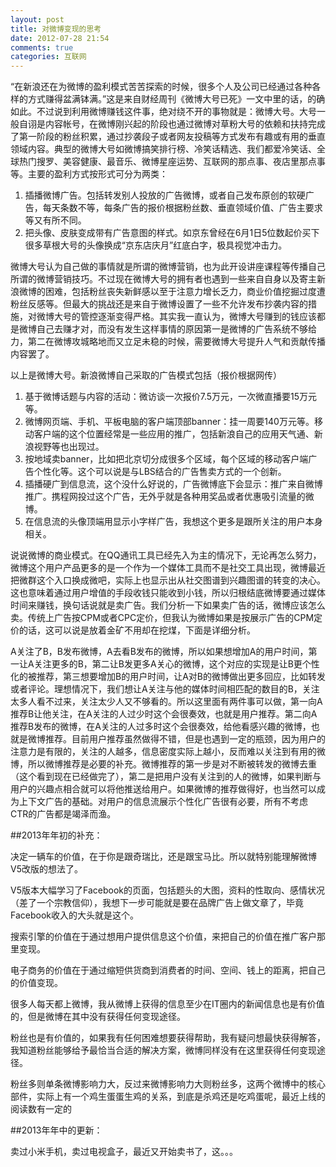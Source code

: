 ```yaml
---
layout: post
title: 对微博变现的思考
date: 2012-07-28 21:54
comments: true
categories: 互联网
---
```

“在新浪还在为微博的盈利模式苦苦探索的时候，很多个人及公司已经通过各种各样的方式赚得盆满钵满。”这是来自财经周刊《微博大号已死》一文中里的话，的确如此。不过说到利用微博赚钱这件事，绝对绕不开的事物就是：微博大号。大号一般自诩是内容帐号，在微博刚兴起的阶段也通过微博对草粉大号的依赖和扶持完成了第一阶段的粉丝积累，通过抄袭段子或者网友投稿等方式发布有趣或有用的垂直领域内容。典型的微博大号如微博搞笑排行榜、冷笑话精选、我们都爱冷笑话、全球热门搜罗、美容健康、最音乐、微博星座运势、互联网的那点事、夜店里那点事等。主要的盈利方式按形式可分为两类：

1. 插播微博广告。包括转发别人投放的广告微博，或者自己发布原创的软硬广告，每天条数不等，每条广告的报价根据粉丝数、垂直领域价值、广告主要求等又有所不同。
2. 把头像、皮肤变成带有广告意图的样式。如京东曾经在6月1日5位数起价买下很多草根大号的头像换成“京东店庆月”红底白字，极具视觉冲击力。

微博大号认为自己做的事情就是所谓的微博营销，也为此开设讲座课程等传播自己所谓的微博营销技巧。不过现在微博大号的拥有者也遇到一些来自自身以及寄主新浪微博的困难，包括粉丝丧失新鲜感以至于注意力增长乏力，商业价值挖掘过度遭粉丝反感等。但最大的挑战还是来自于微博设置了一些不允许发布抄袭内容的措施，对微博大号的管控逐渐变得严格。其实我一直认为，微博大号赚到的钱应该都是微博自己去赚才对，而没有发生这样事情的原因第一是微博的广告系统不够给力，第二在微博攻城略地而又立足未稳的时候，需要微博大号提升人气和贡献传播内容罢了。

以上是微博大号。新浪微博自己采取的广告模式包括（报价根据网传）

1. 基于微博话题与内容的活动：微访谈一次报价7.5万元，一次微直播要15万元等。
2. 微博网页端、手机、平板电脑的客户端顶部banner：挂一周要140万元等。移动客户端的这个位置经常是一些应用的推广，包括新浪自己的应用天气通、新浪视野等也出现过。
3. 按地域卖banner，比如把北京切分成很多个区域，每个区域的移动客户端广告个性化等。这个可以说是与LBS结合的广告售卖方式的一个创新。
4. 插播硬广到信息流，这个没什么好说的，广告微博底下会显示：推广来自微博推广。携程网投过这个广告，无外乎就是各种用奖品或者优惠吸引流量的微博。
5. 在信息流的头像顶端用显示小字样广告，我想这个更多是跟所关注的用户本身相关。

说说微博的商业模式。在QQ通讯工具已经先入为主的情况下，无论再怎么努力，微博这个用户产品更多的是一个作为一个媒体工具而不是社交工具出现，微博最近把微群这个入口换成微吧，实际上也显示出从社交图谱到兴趣图谱的转变的决心。这也意味着通过用户增值的手段收钱只能收到小钱，所以归根结底微博要通过媒体时间来赚钱，换句话说就是卖广告。我们分析一下如果卖广告的话，微博应该怎么卖。传统上广告按CPM或者CPC定价，但我认为微博如果是按展示广告的CPM定价的话，这可以说是放着金矿不用却在挖煤，下面是详细分析。

A关注了B，B发布微博，A去看B发布的微博，所以如果想增加A的用户时间，第一让A关注更多的B，第二让B发更多A关心的微博，这个对应的实现是让B更个性化的被推荐，第三想要增加B的用户时间，让A对B的微博做出更多回应，比如转发或者评论。理想情况下，我们想让A关注与他的媒体时间相匹配的数目的B，关注太多人看不过来，关注太少人又不够看的。所以这里面有两件事可以做，第一向A推荐B让他关注，在A关注的人过少时这个会很奏效，也就是用户推荐。第二向A推荐B发布的微博，在A关注的人过多时这个会很奏效，给他看感兴趣的微博，也就是微博推荐。目前用户推荐虽然做得不错，但是也遇到一定的瓶颈，因为用户的注意力是有限的，关注的人越多，信息密度实际上越小，反而难以关注到有用的微博，所以微博推荐是必要的补充。微博推荐的第一步是对不断被转发的微博去重（这个看到现在已经做完了），第二是把用户没有关注到的人的微博，如果判断与用户的兴趣点相合就可以将他推送给用户。如果微博的推荐做得好，也当然可以成为上下文广告的基础。对用户的信息流展示个性化广告很有必要，所有不考虑CTR的广告都是竭泽而渔。

##2013年年初的补充：

决定一辆车的价值，在于你是跟奇瑞比，还是跟宝马比。所以就特别能理解微博V5改版的想法了。

V5版本大幅学习了Facebook的页面，包括题头的大图，资料的性取向、感情状况（差了一个宗教信仰），我想下一步可能就是要在品牌广告上做文章了，毕竟Facebook收入的大头就是这个。

搜索引擎的价值在于通过想用户提供信息这个价值，来把自己的价值在推广客户那里变现。

电子商务的价值在于通过缩短供货商到消费者的时间、空间、钱上的距离，把自己的价值变现。

很多人每天都上微博，我从微博上获得的信息至少在IT圈内的新闻信息也是有价值的，但是微博在其中没有获得任何变现途径。

粉丝也是有价值的，如果我有任何困难想要获得帮助，我有疑问想最快获得解答，我知道粉丝能够给予最恰当合适的解决方案，微博同样没有在这里获得任何变现途径。

粉丝多则单条微博影响力大，反过来微博影响力大则粉丝多，这两个微博中的核心部件，实际上有一个鸡生蛋蛋生鸡的关系，到底是杀鸡还是吃鸡蛋呢，最近上线的阅读数有一定的

##2013年年中的更新：

卖过小米手机，卖过电视盒子，最近又开始卖书了，这。。。

